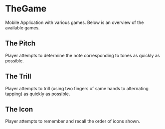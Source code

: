 # TheGame
Mobile Application with various games. Below is an overview of the available games.

## The Pitch
Player attempts to determine the note corresponding to tones as quickly as possible.

## The Trill
Player attempts to trill (using two fingers of same hands to alternating tapping) as quickly as possible.

## The Icon
Player attempts to remember and recall the order of icons shown.

